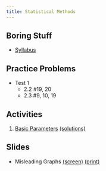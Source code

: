 ```yaml
---
title: Statistical Methods
---
```


## Boring Stuff

* [Syllabus](/pdf/classes/stat/stat-syllabus.pdf)


## Practice Problems

* Test 1
    * 2.2 #19, 20
    * 2.3 #9, 10, 19


## Activities

1. [Basic Parameters](/pdf/classes/stat/stat-a01-basic-parameters.pdf) [(solutions)](/pdf/classes/stat/stat-soln-a01-basic-parameters.pdf)


## Slides

* Misleading Graphs [(screen)](/pdf/classes/stat/stat-screen-slides-misleading-graphs.pdf) [(print)](/pdf/classes/stat/stat-print-slides-misleading-graphs.pdf)
